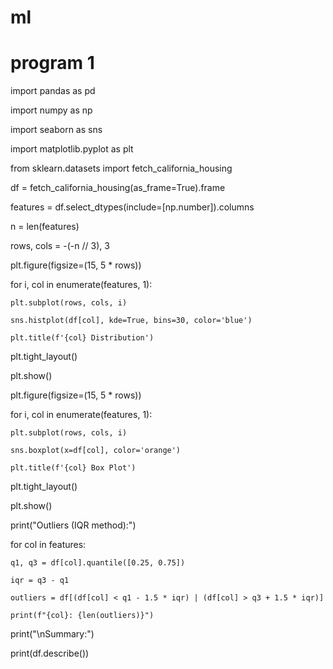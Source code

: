 # ml

# program 1

import pandas as pd

import numpy as np

import seaborn as sns

import matplotlib.pyplot as plt

from sklearn.datasets import fetch_california_housing

df = fetch_california_housing(as_frame=True).frame

features = df.select_dtypes(include=[np.number]).columns

n = len(features)

rows, cols = -(-n // 3), 3

plt.figure(figsize=(15, 5 * rows))

for i, col in enumerate(features, 1):
    
    plt.subplot(rows, cols, i)
    
    sns.histplot(df[col], kde=True, bins=30, color='blue')
    
    plt.title(f'{col} Distribution')

plt.tight_layout()

plt.show()

plt.figure(figsize=(15, 5 * rows))

for i, col in enumerate(features, 1):
    
    plt.subplot(rows, cols, i)
    
    sns.boxplot(x=df[col], color='orange')
    
    plt.title(f'{col} Box Plot')

plt.tight_layout()

plt.show()

print("Outliers (IQR method):")

for col in features:
    
    q1, q3 = df[col].quantile([0.25, 0.75])
    
    iqr = q3 - q1
    
    outliers = df[(df[col] < q1 - 1.5 * iqr) | (df[col] > q3 + 1.5 * iqr)]
    
    print(f"{col}: {len(outliers)}")

print("\nSummary:")

print(df.describe())
